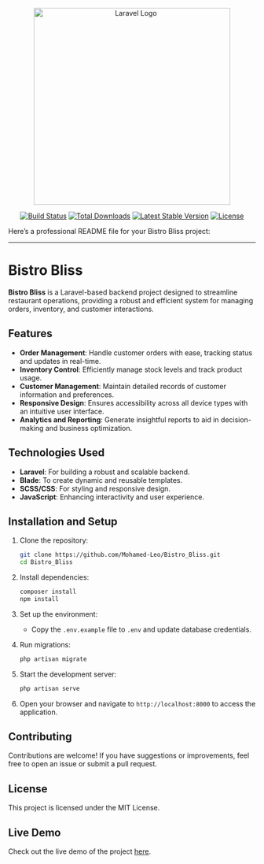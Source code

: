 <p align="center"><a href="https://laravel.com" target="_blank"><img src="https://raw.githubusercontent.com/laravel/art/master/logo-lockup/5%20SVG/2%20CMYK/1%20Full%20Color/laravel-logolockup-cmyk-red.svg" width="400" alt="Laravel Logo"></a></p>

<p align="center">
<a href="https://github.com/laravel/framework/actions"><img src="https://github.com/laravel/framework/workflows/tests/badge.svg" alt="Build Status"></a>
<a href="https://packagist.org/packages/laravel/framework"><img src="https://img.shields.io/packagist/dt/laravel/framework" alt="Total Downloads"></a>
<a href="https://packagist.org/packages/laravel/framework"><img src="https://img.shields.io/packagist/v/laravel/framework" alt="Latest Stable Version"></a>
<a href="https://packagist.org/packages/laravel/framework"><img src="https://img.shields.io/packagist/l/laravel/framework" alt="License"></a>
</p>

Here’s a professional README file for your Bistro Bliss project:

---

# Bistro Bliss

**Bistro Bliss** is a Laravel-based backend project designed to streamline restaurant operations, providing a robust and efficient system for managing orders, inventory, and customer interactions.

## Features

- **Order Management**: Handle customer orders with ease, tracking status and updates in real-time.
- **Inventory Control**: Efficiently manage stock levels and track product usage.
- **Customer Management**: Maintain detailed records of customer information and preferences.
- **Responsive Design**: Ensures accessibility across all device types with an intuitive user interface.
- **Analytics and Reporting**: Generate insightful reports to aid in decision-making and business optimization.

## Technologies Used

- **Laravel**: For building a robust and scalable backend.
- **Blade**: To create dynamic and reusable templates.
- **SCSS/CSS**: For styling and responsive design.
- **JavaScript**: Enhancing interactivity and user experience.

## Installation and Setup

1. Clone the repository:
   ```bash
   git clone https://github.com/Mohamed-Leo/Bistro_Bliss.git
   cd Bistro_Bliss
   ```

2. Install dependencies:
   ```bash
   composer install
   npm install
   ```

3. Set up the environment:
   - Copy the `.env.example` file to `.env` and update database credentials.

4. Run migrations:
   ```bash
   php artisan migrate
   ```

5. Start the development server:
   ```bash
   php artisan serve
   ```

6. Open your browser and navigate to `http://localhost:8000` to access the application.

## Contributing

Contributions are welcome! If you have suggestions or improvements, feel free to open an issue or submit a pull request.

## License

This project is licensed under the MIT License.

## Live Demo

Check out the live demo of the project [here](https://mohamed-leo.github.io/Bistro_Bliss/).
